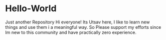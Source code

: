 # Hello-World
Just another Repository
Hi everyone!
Its Utsav here, I like to learn new things and use them i a meaningful way.
So Please support my efforts since Im new to this community and have practically zero experience.
